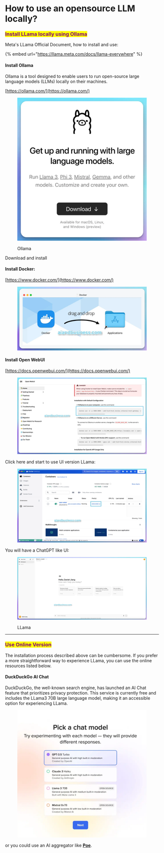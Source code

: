 # How to use an opensource LLM locally?



### <mark style="color:purple;">Install LLama locally using Ollama</mark>

Meta's LLama Official Document, how to install and use:

{% embed url="https://llama.meta.com/docs/llama-everywhere" %}

#### Install Ollama

Ollama is a tool designed to enable users to run open-source large language models (LLMs) locally on their machines.

[https://ollama.com/](https://ollama.com/)

<figure><img src="../../.gitbook/assets/ollama 1 tiny.webp" alt=""><figcaption><p>Ollama</p></figcaption></figure>

Download and install

#### Install Docker:

[https://www.docker.com/](https://www.docker.com/)

<figure><img src="../../.gitbook/assets/docker 2 tiny.webp" alt=""><figcaption></figcaption></figure>

#### Install Open WebUI

[https://docs.openwebui.com/](https://docs.openwebui.com/)

<figure><img src="../../.gitbook/assets/open webui 1 tiny.webp" alt=""><figcaption></figcaption></figure>



Click here and start to use UI version LLama:&#x20;

<figure><img src="../../.gitbook/assets/docker 1 tiny.webp" alt=""><figcaption></figcaption></figure>

You will have a ChatGPT like UI:

<figure><img src="../../.gitbook/assets/llama1 tiny.webp" alt=""><figcaption><p>LLama</p></figcaption></figure>



***

### <mark style="color:purple;">Use Online Version</mark>

The installation process described above can be cumbersome. If you prefer a more straightforward way to experience LLama, you can use the online resources listed below.

#### DuckDuckGo AI Chat

DuckDuckGo, the well-known search engine, has launched an AI Chat feature that prioritizes privacy protection. This service is currently free and includes the LLama3 70B large language model, making it an accessible option for experiencing LLama.

<figure><img src="../../.gitbook/assets/duck chat ai tiny.webp" alt=""><figcaption></figcaption></figure>



or you could use an AI aggregator like [**Poe**](../ai-aggregators.md#poe).



